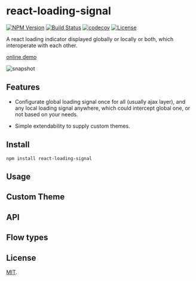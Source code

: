 # react-loading-signal

[![NPM Version](http://img.shields.io/npm/v/react-loading-signal.svg?style=flat)](https://www.npmjs.org/package/react-loading-signal)
[![Build Status](https://travis-ci.org/roneyrao/react-loading-signal.svg?branch=master)](https://travis-ci.org/roneyrao/react-loading-signal)
[![codecov](https://codecov.io/gh/roneyrao/react-loading-signal/branch/master/graph/badge.svg)](https://codecov.io/gh/roneyrao/react-loading-signal)
[![License](https://img.shields.io/badge/license-MIT-blue.svg)](https://raw.githubusercontent.com/roneyrao/react-loading-signal/master/LICENSE)

A react loading indicator displayed globally or locally or both, which interoperate with each other.

[online demo](http://roneyrao.github.io/react-loading-signal)

![snapshot](img/snapshot.jpg)

## Features

* Configurate global loading signal once for all (usually ajax layer), and any local loading signal anywhere, which could intercept global one, or not based on your needs.

* Simple extendability to supply custom themes.

## Install

`npm install react-loading-signal`

## Usage

## Custom Theme

## API

## Flow types

## License

[MIT](LICENSE).
